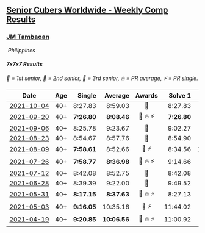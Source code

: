 <style>table {white-space: nowrap;}</style>
<link rel="stylesheet" type="text/css" href="/scw-comp/css/flags.css" />

## [Senior Cubers Worldwide - Weekly Comp Results](/scw-comp/results/)
### [JM Tambaoan](README.md)

<i class="flag flag-PH" />&nbsp;Philippines

#### 7x7x7 Results

<span style="white-space: nowrap;">🥇 = 1st senior</span>, <span style="white-space: nowrap;">🥈 = 2nd senior</span>, <span style="white-space: nowrap;">🥉 = 3rd senior</span>, <span style="white-space: nowrap;">🔥 = PR average</span>, <span style="white-space: nowrap;">⚡ = PR single</span>.

| Date | Age | Single | Average | Awards | Solve 1 | Solve 2 | Solve 3 | Video |
| :--: | :--: | --: | --: | :--: | --: | --: | --: | :-- |
| [2021-10-04](../../results/2021-10-04/777.md) | 40+ | 8:27.83 | 8:59.03 | 🥈 | 8:27.83 | 9:24.31 | 9:04.95 | [Desktop](https://www.facebook.com/events/150603127207792/permalink/158358676432237) / [Mobile](https://m.facebook.com/events/150603127207792?view=permalink&id=158358676432237) |
| [2021-09-20](../../results/2021-09-20/777.md) | 40+ | **7:26.80** | **8:08.46** | 🥈 🔥 ⚡ | **7:26.80** | 9:01.43 | 7:57.15 | [Desktop](https://www.facebook.com/events/4223726381008841/permalink/4268163019898510) / [Mobile](https://m.facebook.com/events/4223726381008841?view=permalink&id=4268163019898510) |
| [2021-09-06](../../results/2021-09-06/777.md) | 40+ | 8:25.78 | 9:23.67 | 🥈 | 9:02.27 | 8:25.78 | 10:42.97 | [Desktop](https://www.facebook.com/events/899313470960376/permalink/908072223417834) / [Mobile](https://m.facebook.com/events/899313470960376?view=permalink&id=908072223417834) |
| [2021-08-23](../../results/2021-08-23/777.md) | 40+ | 8:54.67 | 8:57.76 | 🥈 | 8:54.90 | 9:03.72 | 8:54.67 | [Desktop](https://www.facebook.com/events/1108693076205590/permalink/1117526385322259) / [Mobile](https://m.facebook.com/events/1108693076205590?view=permalink&id=1117526385322259) |
| [2021-08-09](../../results/2021-08-09/777.md) | 40+ | **7:58.61** | 8:52.66 | 🥈 ⚡ | 8:34.56 | 10:04.80 | **7:58.61** | [Desktop](https://www.facebook.com/events/2863148610663733/permalink/2872621039716490) / [Mobile](https://m.facebook.com/events/2863148610663733?view=permalink&id=2872621039716490) |
| [2021-07-26](../../results/2021-07-26/777.md) | 40+ | **7:58.77** | **8:36.98** | 🥈 🔥 ⚡ | 9:14.66 | 8:37.52 | **7:58.77** | [Desktop](https://www.facebook.com/events/210838191047415/permalink/220309840100250) / [Mobile](https://m.facebook.com/events/210838191047415?view=permalink&id=220309840100250) |
| [2021-07-12](../../results/2021-07-12/777.md) | 40+ | 8:42.08 | 8:52.75 | 🥈 | 8:42.08 | 9:02.54 | 8:53.64 | [Desktop](https://www.facebook.com/events/3019269651530977/permalink/3052646954859913) / [Mobile](https://m.facebook.com/events/3019269651530977?view=permalink&id=3052646954859913) |
| [2021-06-28](../../results/2021-06-28/777.md) | 40+ | 8:39.39 | 9:22.00 | 🥈 | 9:49.52 | 8:39.39 | 9:37.09 | [Desktop](https://www.facebook.com/events/248738199926629/permalink/256190055848110) / [Mobile](https://m.facebook.com/events/248738199926629?view=permalink&id=256190055848110) |
| [2021-05-31](../../results/2021-05-31/777.md) | 40+ | **8:17.15** | **8:37.63** | 🥇 🔥 ⚡ | 8:27.13 | **8:17.15** | 9:08.60 | [Desktop](https://www.facebook.com/events/1677723082618127/permalink/1686636788393423) / [Mobile](https://m.facebook.com/events/1677723082618127?view=permalink&id=1686636788393423) |
| [2021-05-03](../../results/2021-05-03/777.md) | 40+ | **9:16.05** | 10:35.16 | 🥉 ⚡ | 11:44.02 | **9:16.05** | 10:45.40 | [Desktop](https://www.facebook.com/events/158701836186375/permalink/163775419012350) / [Mobile](https://m.facebook.com/events/158701836186375?view=permalink&id=163775419012350) |
| [2021-04-19](../../results/2021-04-19/777.md) | 40+ | **9:20.85** | **10:06.56** | 🥉 🔥 ⚡ | 11:00.92 | **9:20.85** | 9:57.91 | [Desktop](https://www.facebook.com/events/1009195762821458/permalink/1014371395637228) / [Mobile](https://m.facebook.com/events/1009195762821458?view=permalink&id=1014371395637228) |


<!-- Global site tag (gtag.js) - Google Analytics -->
<script async src="https://www.googletagmanager.com/gtag/js?id=UA-86348435-3"></script>
<script>window.dataLayer = window.dataLayer || []; function gtag() {dataLayer.push(arguments);} gtag('js', new Date()); gtag('config', 'UA-86348435-3');</script>
